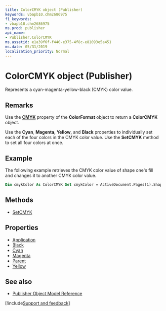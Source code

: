 ```yaml
---
title: ColorCMYK object (Publisher)
keywords: vbapb10.chm2686975
f1_keywords:
- vbapb10.chm2686975
ms.prod: publisher
api_name:
- Publisher.ColorCMYK
ms.assetid: e1a39f6f-f440-e375-4f8c-e81093e5a451
ms.date: 05/31/2019
localization_priority: Normal
---
```



# ColorCMYK object (Publisher)

Represents a cyan-magenta-yellow-black (CMYK) color value.
 
## Remarks

Use the **[CMYK](publisher.colorformat.cmyk.md)** property of the **ColorFormat** object to return a **ColorCMYK** object.

Use the **Cyan**, **Magenta**, **Yellow**, and **Black** properties to individually set each of the four colors in the CMYK color value. Use the **SetCMYK** method to set all four colors at once.

## Example

The following example retrieves the CMYK color value of shape one's fill and changes it to another CMYK color value.

```vb
Dim cmykColor As ColorCMYK Set cmykColor = ActiveDocument.Pages(1).Shapes(1).Fill.ForeColor.CMYK cmykColor.SetCMYK Cyan:=0, Magenta:=255, Yellow:=255, Black:=50
```


## Methods

- [SetCMYK](Publisher.ColorCMYK.SetCMYK.md)

## Properties

- [Application](Publisher.ColorCMYK.Application.md)
- [Black](Publisher.ColorCMYK.Black.md)
- [Cyan](Publisher.ColorCMYK.Cyan.md)
- [Magenta](Publisher.ColorCMYK.Magenta.md)
- [Parent](Publisher.ColorCMYK.Parent.md)
- [Yellow](Publisher.ColorCMYK.Yellow.md)

## See also

- [Publisher Object Model Reference](overview/publisher/object-model.md)



[!include[Support and feedback](~/includes/feedback-boilerplate.md)]